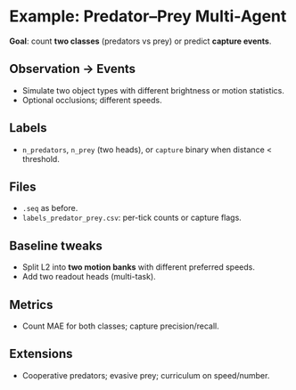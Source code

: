 # Example: Predator–Prey Multi-Agent

**Goal**: count **two classes** (predators vs prey) or predict **capture events**.

## Observation → Events

- Simulate two object types with different brightness or motion statistics.
- Optional occlusions; different speeds.

## Labels

- `n_predators`, `n_prey` (two heads), or `capture` binary when distance < threshold.

## Files

- `.seq` as before.
- `labels_predator_prey.csv`: per-tick counts or capture flags.

## Baseline tweaks

- Split L2 into **two motion banks** with different preferred speeds.
- Add two readout heads (multi-task).

## Metrics

- Count MAE for both classes; capture precision/recall.

## Extensions

- Cooperative predators; evasive prey; curriculum on speed/number.
